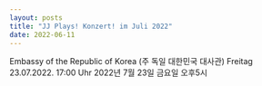 ```yaml
---
layout: posts
title: "JJ Plays! Konzert! im Juli 2022"
date: 2022-06-11
---
```


  Embassy of the Republic of Korea (주 독일 대한민국 대사관)
  Freitag 23.07.2022. 17:00 Uhr
  2022년  7월 23일 금요일 오후5시 